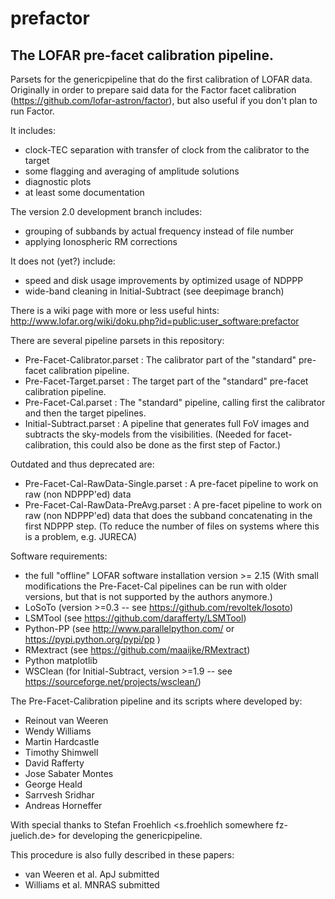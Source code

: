 # prefactor
## The LOFAR pre-facet calibration pipeline.

Parsets for the genericpipeline that do the first calibration of LOFAR data. Originally in order 
to prepare said data for the Factor facet calibration (https://github.com/lofar-astron/factor), but 
also useful if you don't plan to run Factor.

It includes:
* clock-TEC separation with transfer of clock from the calibrator to the target
* some flagging and averaging of amplitude solutions
* diagnostic plots
* at least some documentation

The version 2.0 development branch includes:
* grouping of subbands by actual frequency instead of file number
* applying Ionospheric RM corrections

It does not (yet?) include:
* speed and disk usage improvements by optimized usage of NDPPP
* wide-band cleaning in Initial-Subtract (see deepimage branch)

There is a wiki page with more or less useful hints: http://www.lofar.org/wiki/doku.php?id=public:user_software:prefactor

There are several pipeline parsets in this repository:
* Pre-Facet-Calibrator.parset : The calibrator part of the "standard" pre-facet calibration pipeline. 
* Pre-Facet-Target.parset : The target part of the "standard" pre-facet calibration pipeline. 
* Pre-Facet-Cal.parset : The "standard" pipeline, calling first the calibrator and then the target pipelines.
* Initial-Subtract.parset : A pipeline that generates full FoV images and subtracts the sky-models from the visibilities. (Needed for facet-calibration, this could also be done as the first step of Factor.)

Outdated and thus deprecated are:
* Pre-Facet-Cal-RawData-Single.parset : A pre-facet pipeline to work on raw (non NDPPP'ed) data
* Pre-Facet-Cal-RawData-PreAvg.parset : A pre-facet pipeline to work on raw (non NDPPP'ed) data that does the subband concatenating in the first NDPPP step. (To reduce the number of files on systems where this is a problem, e.g. JURECA)

Software requirements:
* the full "offline" LOFAR software installation version >= 2.15 (With small modifications the Pre-Facet-Cal pipelines can be run with older versions, but that is not supported by the authors anymore.)
* LoSoTo (version >=0.3 -- see https://github.com/revoltek/losoto)
* LSMTool (see https://github.com/darafferty/LSMTool)
* Python-PP (see http://www.parallelpython.com/ or https://pypi.python.org/pypi/pp )
* RMextract (see https://github.com/maaijke/RMextract)
* Python matplotlib
* WSClean (for Initial-Subtract, version >=1.9 -- see https://sourceforge.net/projects/wsclean/)

The Pre-Facet-Calibration pipeline and its scripts where developed by:
* Reinout van Weeren <rvanweeren somewhere cfa.harvard.edu>
* Wendy Williams <wwilliams somewhere strw.leidenuniv.nl>
* Martin Hardcastle <mjh somewhere extragalactic.info>
* Timothy Shimwell <shimwell somewhere strw.leidenuniv.nl>
* David Rafferty <drafferty somewhere hs.uni-hamburg.de>
* Jose Sabater Montes <jsm somewhere iaa.es>
* George Heald <heald somewhere astron.nl>
* Sarrvesh Sridhar <sarrvesh somewhere astro.rug.nl>
* Andreas Horneffer <ahorneffer somewhere mpifr-bonn.mpg.de>

With special thanks to Stefan Froehlich <s.froehlich somewhere fz-juelich.de> for developing the 
genericpipeline.

This procedure is also fully described in these papers:
* van Weeren et al. ApJ submitted
* Williams et al. MNRAS submitted


